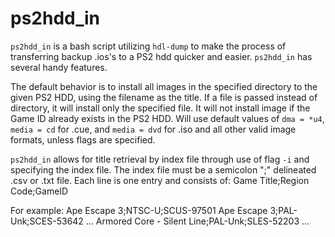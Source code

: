 # ps2hdd_in

`ps2hdd_in` is a bash script utilizing `hdl-dump` to make the process of transferring backup .ios's to a PS2 hdd quicker and easier. `ps2hdd_in` has several handy features.

The default behavior is to install all images in the specified directory to the given PS2 HDD,
using the filename as the title. If a file is passed instead of directory,
it will install only the specified file. It will not install image if the
Game ID already exists in the PS2 HDD. Will use default values of
`dma = *u4`, `media = cd` for .cue, and `media = dvd` for .iso and all other valid image
formats, unless flags are specified.

`ps2hdd_in` allows for title retrieval by index file through use of flag `-i` and specifying the index file. The index file must be a semicolon ";" delineated .csv or .txt file.
Each line is one entry and consists of:
Game Title;Region Code;GameID

For example:
Ape Escape 3;NTSC-U;SCUS-97501
Ape Escape 3;PAL-Unk;SCES-53642
...
Armored Core - Silent Line;PAL-Unk;SLES-52203
...

